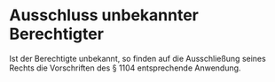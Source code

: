 # Ausschluss unbekannter Berechtigter

Ist der Berechtigte unbekannt, so finden auf die Ausschließung seines Rechts die Vorschriften des § 1104 entsprechende Anwendung. 


